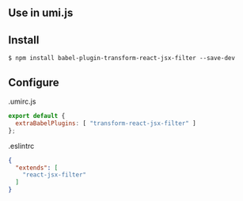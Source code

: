 Use in umi.js
-------------

## Install

```
$ npm install babel-plugin-transform-react-jsx-filter --save-dev
```

## Configure

.umirc.js

```JavaScript
export default {
  extraBabelPlugins: [ "transform-react-jsx-filter" ]
};
```

.eslintrc

```json
{
  "extends": [
    "react-jsx-filter"
  ]
}
```
